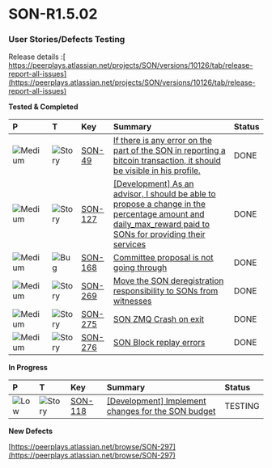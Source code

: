 # SON-R1.5.02

### **User Stories/Defects Testing** <a id="SON-FEB18-FEB28-Peerplays-Release0.3Build2-UserStories/DefectsTesting"></a>

Release details :[ https://peerplays.atlassian.net/projects/SON/versions/10126/tab/release-report-all-issues](https://peerplays.atlassian.net/projects/SON/versions/10126/tab/release-report-all-issues)

**Tested & Completed** 

| P | T | Key | Summary | Status |
| :--- | :--- | :--- | :--- | :--- |
| ![Medium](https://peerplays.atlassian.net/images/icons/priorities/medium.svg) | ![Story](https://peerplays.atlassian.net/secure/viewavatar?size=medium&avatarId=10315&avatarType=issuetype) | [SON-49](https://peerplays.atlassian.net/browse/SON-49) | [If there is any error on the part of the SON in reporting a bitcoin transaction, it should be visible in his profile.](https://peerplays.atlassian.net/browse/SON-49) | DONE |
| ![Medium](https://peerplays.atlassian.net/images/icons/priorities/medium.svg) | ![Story](https://peerplays.atlassian.net/secure/viewavatar?size=medium&avatarId=10315&avatarType=issuetype) | [SON-127](https://peerplays.atlassian.net/browse/SON-127) | [\[Development\] As an advisor, I should be able to propose a change in the percentage amount and daily\_max\_reward paid to SONs for providing their services](https://peerplays.atlassian.net/browse/SON-127) | DONE |
| ![Medium](https://peerplays.atlassian.net/images/icons/priorities/medium.svg) | ![Bug](https://peerplays.atlassian.net/secure/viewavatar?size=medium&avatarId=10303&avatarType=issuetype) | [SON-168](https://peerplays.atlassian.net/browse/SON-168) | [Committee proposal is not going through](https://peerplays.atlassian.net/browse/SON-168) | DONE |
| ![Medium](https://peerplays.atlassian.net/images/icons/priorities/medium.svg) | ![Story](https://peerplays.atlassian.net/secure/viewavatar?size=medium&avatarId=10315&avatarType=issuetype) | [SON-269](https://peerplays.atlassian.net/browse/SON-269) | [Move the SON deregistration responsibility to SONs from witnesses](https://peerplays.atlassian.net/browse/SON-269) | DONE |
| ![Medium](https://peerplays.atlassian.net/images/icons/priorities/medium.svg) | ![Story](https://peerplays.atlassian.net/secure/viewavatar?size=medium&avatarId=10315&avatarType=issuetype) | [SON-275](https://peerplays.atlassian.net/browse/SON-275) | [SON ZMQ Crash on exit](https://peerplays.atlassian.net/browse/SON-275) | DONE |
| ![Medium](https://peerplays.atlassian.net/images/icons/priorities/medium.svg) | ![Story](https://peerplays.atlassian.net/secure/viewavatar?size=medium&avatarId=10315&avatarType=issuetype) | [SON-276](https://peerplays.atlassian.net/browse/SON-276) | [SON Block replay errors](https://peerplays.atlassian.net/browse/SON-276) | DONE |

**In Progress**

| P | T | Key | Summary | Status |
| :--- | :--- | :--- | :--- | :--- |
| ![Low](https://peerplays.atlassian.net/images/icons/priorities/low.svg) | ![Story](https://peerplays.atlassian.net/secure/viewavatar?size=medium&avatarId=10315&avatarType=issuetype) | [SON-118](https://peerplays.atlassian.net/browse/SON-118) | [\[Development\] Implement changes for the SON budget](https://peerplays.atlassian.net/browse/SON-118) | TESTING |

  
**New Defects**

[https://peerplays.atlassian.net/browse/SON-297](https://peerplays.atlassian.net/browse/SON-297)

